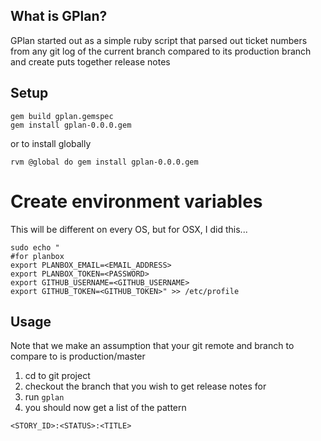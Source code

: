 ## What is GPlan?

GPlan started out as a simple ruby script that parsed out ticket numbers
from any git log of the current branch compared to its production branch
and create puts together release notes

## Setup

    gem build gplan.gemspec
    gem install gplan-0.0.0.gem

or to install globally

    rvm @global do gem install gplan-0.0.0.gem

# Create environment variables

This will be different on every OS, but for OSX, I did this...

    sudo echo "
    #for planbox
    export PLANBOX_EMAIL=<EMAIL_ADDRESS>
    export PLANBOX_TOKEN=<PASSWORD>
    export GITHUB_USERNAME=<GITHUB_USERNAME>
    export GITHUB_TOKEN=<GITHUB_TOKEN>" >> /etc/profile

## Usage

Note that we make an assumption that your git remote and branch to compare to is production/master

1. cd to git project
2. checkout the branch that you wish to get release notes for
3. run `gplan`
4. you should now get a list of the pattern

```
<STORY_ID>:<STATUS>:<TITLE>
```

